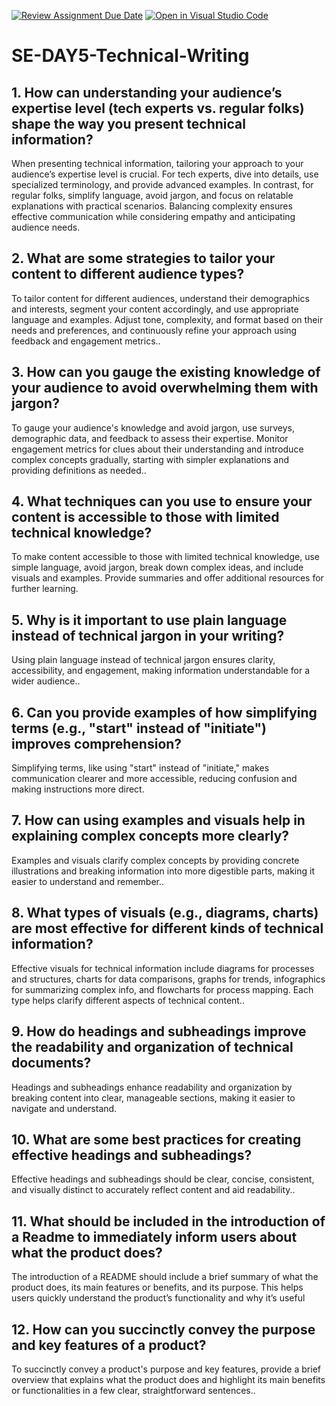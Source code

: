 [![Review Assignment Due Date](https://classroom.github.com/assets/deadline-readme-button-22041afd0340ce965d47ae6ef1cefeee28c7c493a6346c4f15d667ab976d596c.svg)](https://classroom.github.com/a/zsAR-pyY)
[![Open in Visual Studio Code](https://classroom.github.com/assets/open-in-vscode-2e0aaae1b6195c2367325f4f02e2d04e9abb55f0b24a779b69b11b9e10269abc.svg)](https://classroom.github.com/online_ide?assignment_repo_id=15752023&assignment_repo_type=AssignmentRepo)
# SE-DAY5-Technical-Writing
## 1. How can understanding your audience’s expertise level (tech experts vs. regular folks) shape the way you present technical information?

When presenting technical information, tailoring your approach to your audience’s expertise level is crucial. For tech experts, dive into details, 
use specialized terminology, and provide advanced examples. In contrast, for regular folks, simplify language, avoid jargon, and focus on relatable 
explanations with practical scenarios. Balancing complexity ensures effective communication while considering empathy and anticipating audience needs.

## 2. What are some strategies to tailor your content to different audience types?

To tailor content for different audiences, understand their demographics and interests, segment your
content accordingly, and use appropriate language and examples. Adjust tone, complexity, 
and format based on their needs and preferences, and continuously refine your approach using feedback 
and engagement metrics..

## 3. How can you gauge the existing knowledge of your audience to avoid overwhelming them with jargon?

To gauge your audience's knowledge and avoid jargon, use surveys, demographic data, and feedback to assess
their expertise. Monitor engagement metrics for clues about their understanding and introduce complex
concepts gradually, starting with simpler explanations and providing definitions as needed..

## 4. What techniques can you use to ensure your content is accessible to those with limited technical knowledge?

To make content accessible to those with limited technical knowledge, use simple language, avoid jargon,
break down complex ideas, and include visuals and examples. Provide summaries and offer additional
resources for further learning.

## 5. Why is it important to use plain language instead of technical jargon in your writing?

Using plain language instead of technical jargon ensures clarity, accessibility, and engagement, 
making information understandable for a wider audience..

## 6. Can you provide examples of how simplifying terms (e.g., "start" instead of "initiate") improves comprehension?

Simplifying terms, like using "start" instead of "initiate," makes communication clearer and more
accessible, reducing confusion and making instructions more direct.

## 7. How can using examples and visuals help in explaining complex concepts more clearly?

Examples and visuals clarify complex concepts by providing concrete illustrations and breaking information
into more digestible parts, making it easier to understand and remember..

## 8. What types of visuals (e.g., diagrams, charts) are most effective for different kinds of technical information?

Effective visuals for technical information include diagrams for processes and structures, charts for data
comparisons, graphs for trends, infographics for summarizing complex info, and flowcharts for process mapping. 
Each type helps clarify different aspects of technical content..

## 9. How do headings and subheadings improve the readability and organization of technical documents?

Headings and subheadings enhance readability and organization by breaking content into clear, manageable
sections, making it easier to navigate and understand.

## 10. What are some best practices for creating effective headings and subheadings?

Effective headings and subheadings should be clear, concise, consistent, and visually distinct to
accurately reflect content and aid readability..

## 11. What should be included in the introduction of a Readme to immediately inform users about what the product does?

The introduction of a README should include a brief summary of what the product does, its main features or
benefits, and its purpose. This helps users quickly understand the product’s functionality and why it’s useful

## 12. How can you succinctly convey the purpose and key features of a product?

To succinctly convey a product's purpose and key features, provide a brief overview that explains what the
product does and highlight its main benefits or functionalities in a few clear, straightforward sentences..
